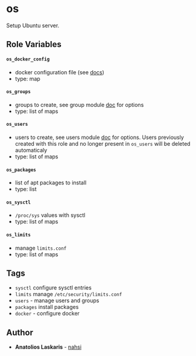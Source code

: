# os

Setup Ubuntu server.

## Role Variables

#### `os_docker_config`

- docker configuration file (see
  [docs](https://docs.docker.com/engine/reference/commandline/dockerd/#daemon-configuration-file))
- type: map

#### `os_groups`

- groups to create, see group module
  [doc](https://docs.ansible.com/ansible/latest/collections/ansible/builtin/group_module.html)
  for options
- type: list of maps

#### `os_users`

- users to create, see users module
  [doc](https://docs.ansible.com/ansible/latest/collections/ansible/builtin/user_module.html)
  for options. Users previously created with this role and no longer present in
  `os_users` will be deleted automaticaly
- type: list of maps

#### `os_packages`

- list of apt packages to install
- type: list

#### `os_sysctl`

- `/proc/sys` values with sysctl
- type: list of maps

#### `os_limits`

- manage `limits.conf`
- type: list of maps

## Tags

- `sysctl` configure sysctl entries
- `limits` manage `/etc/security/limits.conf`
- `users` - manage users and groups
- `packages` install packages
- `docker` - configure docker

## Author

- **Anatolios Laskaris** - [nahsi](https://github.com/nahsi)
